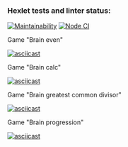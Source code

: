 ### Hexlet tests and linter status:

<!-- ![Actions Status](/workflows/hexlet-check/badge.svg) -->

[![Maintainability](https://api.codeclimate.com/v1/badges/a99a88d28ad37a79dbf6/maintainability)](https://codeclimate.com/github/codeclimate/codeclimate/maintainability)
[![Node CI](https://github.com/Rost-is-love/frontend-project-lvl1/workflows/Node%20CI/badge.svg)](https://github.com/Rost-is-love/frontend-project-lvl1/actions)

Game "Brain even"

[![asciicast](https://asciinema.org/a/nSS4HpYtcM99iVWg51LSkhCXK.svg)](https://asciinema.org/a/nSS4HpYtcM99iVWg51LSkhCXK)

Game "Brain calc"

[![asciicast](https://asciinema.org/a/okDuVMymTwd0wl3ZG1F4t63VZ.svg)](https://asciinema.org/a/okDuVMymTwd0wl3ZG1F4t63VZ)

Game "Brain greatest common divisor"

[![asciicast](https://asciinema.org/a/4jWKCAf3iapIVcHiAmQJLCYht.svg)](https://asciinema.org/a/4jWKCAf3iapIVcHiAmQJLCYht)

Game "Brain progression"

[![asciicast](https://asciinema.org/a/bDsoZcOa4I7y8ZGv4cnweDs0m.svg)](https://asciinema.org/a/bDsoZcOa4I7y8ZGv4cnweDs0m)
